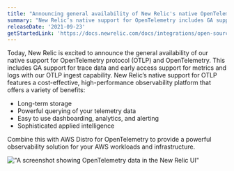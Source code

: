 ```yaml
---
title: "Announcing general availability of New Relic's native OpenTelemetry support"
summary: "New Relic’s native support for OpenTelemetry includes GA support for trace data and early access support for metrics and logs with our OTLP ingest capability."
releaseDate: '2021-09-23'
getStartedLink: 'https://docs.newrelic.com/docs/integrations/open-source-telemetry-integrations/opentelemetry/opentelemetry-quick-start/'
---
```

Today, New Relic is excited to announce the general availability of our native support for OpenTelemetry protocol (OTLP) and OpenTelemetry. This includes GA support for trace data and early access support for metrics and logs with our OTLP ingest capability. New Relic’s native support for OTLP features a cost-effective, high-performance observability platform that offers a variety of benefits:

* Long-term storage
* Powerful querying of your telemetry data
* Easy to use dashboarding, analytics, and alerting
* Sophisticated applied intelligence

Combine this with AWS Distro for OpenTelemetry to provide a powerful observability solution for your AWS workloads and infrastructure.

!["A screenshot showing OpenTelemetry data in the New Relic UI"](./images/otel.png "OpenTelemetry data in the New Relic UI")